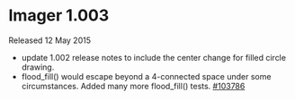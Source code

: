 # Imager 1.003

Released 12 May 2015

- update 1.002 release notes to include the center change for filled circle drawing. 
- flood_fill() would escape beyond a 4-connected space under some circumstances. Added many more flood_fill() tests. [#103786](https://github.com/tonycoz/imager/issues/103786)